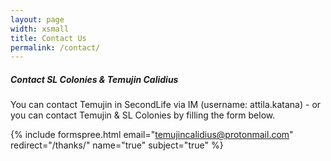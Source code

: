 ```yaml
---
layout: page
width: xsmall
title: Contact Us
permalink: /contact/
---
```


##### Contact SL Colonies & Temujin Calidius

You can contact Temujin in SecondLife via IM (username: attila.katana) - or you can contact Temujin & SL Colonies by filling the form below.

{% include formspree.html email="temujincalidius@protonmail.com" redirect="/thanks/" name="true" subject="true" %}
